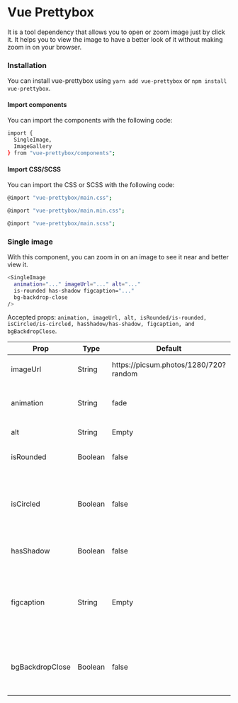 # Vue Prettybox

It is a tool dependency that allows you to open or zoom image just by click it. It helps you to view the image to have a
better look of it without making zoom in on your browser.

### Installation

You can install vue-prettybox using `yarn add vue-prettybox` or `npm install vue-prettybox`.

#### Import components

You can import the components with the following code:

```bash
import {
  SingleImage,
  ImageGallery
} from "vue-prettybox/components";
```

#### Import CSS/SCSS

You can import the CSS or SCSS with the following code:

```bash 
@import "vue-prettybox/main.css";
```

```bash
@import "vue-prettybox/main.min.css";
```

```bash
@import "vue-prettybox/main.scss";
```

### Single image

With this component, you can zoom in on an image to see it near and better view it.

```bash 
<SingleImage
  animation="..." imageUrl="..." alt="..."
  is-rounded has-shadow figcaption="..."
  bg-backdrop-close
/>
```

Accepted
props: `animation, imageUrl, alt, isRounded/is-rounded, isCircled/is-circled, hasShadow/has-shadow, figcaption, and bgBackdropClose`.

<table>
  <thead>
    <tr>
      <th>Prop</th>
      <th>Type</th>
      <th>Default</th>
      <th>Comment</th>
    </tr>
  </thead>
  <tbody>
    <tr>
      <td>imageUrl</td>
      <td>String</td>
      <td>https://picsum.photos/1280/720?random</td>
      <td>URL for the image to zoom in.</td>
    </tr>
    <tr>
      <td>animation</td>
      <td>String</td>
      <td>fade</td>
      <td>Animation to open modal with the image.</td>
    </tr>
    <tr>
      <td>alt</td>
      <td>String</td>
      <td>Empty</td>
      <td>Alt text for the image.</td>
    </tr>
    <tr>
      <td>isRounded</td>
      <td>Boolean</td>
      <td>false</td>
      <td>Add little rounded corners.</td>
    </tr>
    <tr>
      <td>isCircled</td>
      <td>Boolean</td>
      <td>false</td>
      <td>
        Make a circle with the image, it works better with a square image.
      </td>
    </tr>
    <tr>
      <td>hasShadow</td>
      <td>Boolean</td>
      <td>false</td>
      <td>Add a little shadow to the image.</td>
    </tr>
    <tr>
      <td>figcaption</td>
      <td>String</td>
      <td>Empty</td>
      <td>
        Add figcaption text to image, it is visible only when you open the image.
      </td>
    </tr>
    <tr>
      <td>bgBackdropClose</td>
      <td>Boolean</td>
      <td>false</td>
      <td>You can close the image modal by clicking the background.</td>
    </tr>
  </tbody>
</table>
